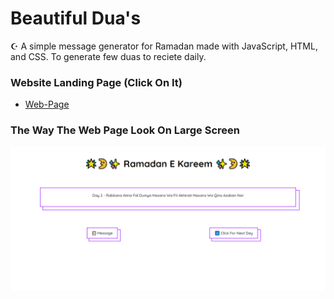 # Beautiful Dua's
☪️ A simple message generator for Ramadan made with JavaScript, HTML, and CSS.
To generate few duas to reciete daily.

### Website Landing Page (Click On It)
* [Web-Page](https://shahzaibfardeen.github.io/Beautiful_Duas/)

### The Way The Web Page Look On Large Screen 
![Web_Page_Image](Duas.png)



